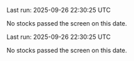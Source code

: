 

Last run: 2025-09-26 22:30:25 UTC

No stocks passed the screen on this date.


Last run: 2025-09-26 22:30:25 UTC

No stocks passed the screen on this date.
